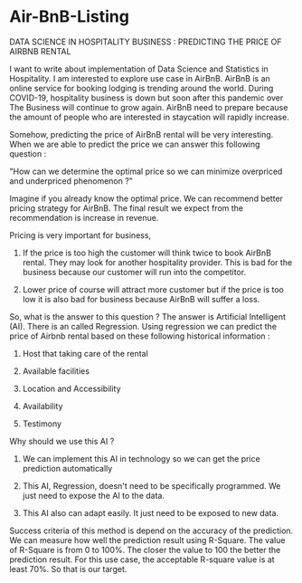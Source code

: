 # Air-BnB-Listing
DATA SCIENCE IN HOSPITALITY BUSINESS : PREDICTING THE PRICE OF AIRBNB RENTAL

I want to write about implementation of Data Science and Statistics in Hospitality. I am interested to explore use case in AirBnB. AirBnB is an online service for booking lodging is trending around the world. During COVID-19, hospitality business is down but soon after this pandemic over The Business will continue to grow again. AirBnB need to prepare because the amount of people who are interested in staycation will rapidly increase.

Somehow, predicting the price of AirBnB rental will be very interesting. When we are able to predict the price we can answer this following question :

"How can we determine the optimal price so we can minimize overpriced and underpriced phenomenon ?"

Imagine if you already know the optimal price. We can recommend better pricing strategy for AirBnB. The final result we expect from the recommendation is increase in revenue.

Pricing is very important for business, 

1. If the price is too high the customer will think twice to book AirBnB rental. They may look for another hospitality provider. This is bad for the business because our customer will run into the competitor.

2. Lower price of course will attract more customer but if the price is too low it is also bad for business because AirBnB will suffer a loss.

So, what is the answer to this question ? The answer is Artificial Intelligent (AI). There is an called Regression. Using regression we can predict the price of Airbnb rental based on these following historical information :

1. Host that taking care of the rental

2. Available facilities

3. Location and Accessibility 

4. Availability

5. Testimony

Why should we use this AI ?

1. We can implement this AI in technology so we can get the price prediction automatically

2. This AI, Regression, doesn't need to be specifically programmed. We just need to expose the AI to the data.

3. This AI also can adapt easily. It just need to be exposed to new data.  

Success criteria of this method is depend on the accuracy of the prediction. We can measure how well the prediction result using R-Square. The value of R-Square is from 0 to 100%. The closer the value to 100 the better the prediction result. For this use case, the acceptable R-square value is at least 70%. So that is our target. 
